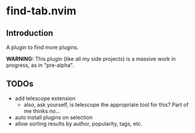# find-tab.nvim

## Introduction

A plugin to find more plugins.

**WARNING:** This plugin (like all my side projects) is a massive work in
progress, as in "pre-alpha".

## TODOs

- add telescope extension
  - also, ask yourself, is telescope the appropriate tool for this? Part of me
    thinks no...
- auto install plugins on selection
- allow sorting results by author, popularity, tags, etc.
